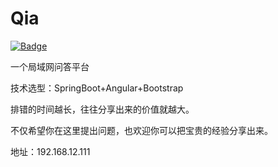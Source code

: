 # Qia
[![Badge](https://img.shields.io/badge/link-996.icu-red.svg)](https://github.com/996icu/996.ICU/blob/master/externals/instruction.md)


一个局域网问答平台

技术选型：SpringBoot+Angular+Bootstrap

排错的时间越长，往往分享出来的价值就越大。

不仅希望你在这里提出问题，也欢迎你可以把宝贵的经验分享出来。

地址：192.168.12.111
